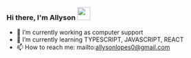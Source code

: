   
### Hi there, I'm Allyson <img src="https://raw.githubusercontent.com/kaueMarques/kaueMarques/master/hi.gif" width="30px">

<!--
**username/username** is a ✨ _special_ ✨ repository because its `README.md` (this file) appears on your GitHub profile.
-->

- 🔭 I’m currently working as computer support
- 🌱 I’m currently learning TYPESCRIPT, JAVASCRIPT, REACT
- 📫 How to reach me: mailto:allysonlopes0@gmail.com
